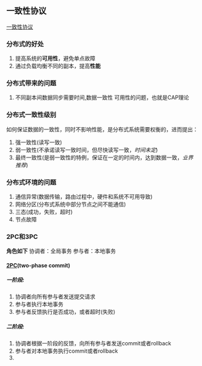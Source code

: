 ## 一致性协议

[一致性协议](https://www.cnblogs.com/leesf456/p/6001278.html)

### 分布式的好处

1. 提高系统的**可用性**，避免单点故障
2. 通过负载均衡不同的副本，提高**性能**

### 分布式带来的问题

1. 不同副本间数据同步需要时间,数据一致性 可用性的问题，也就是CAP理论


### 分布式一致性级别

如何保证数据的一致性，同时不影响性能，是分布式系统需要权衡的，进而提出：

1. 强一致性(读写一致)
2. 弱一致性(不承诺读写一致时间，但尽快读写一致，*时间未定*)
3. 最终一致性(是弱一致性的特例，保证在一定的时间内，达到数据一致，*业界推荐*)

### 分布式环境的问题

1. 通信异常(数据传输，路由过程中，硬件和系统不可用导致)
2. 网络分区(分布式系统中部分节点之间不能通信)
3. 三态(成功，失败，超时)
4. 节点故障

### 2PC和3PC

**角色如下**
协调者：全局事务
参与者：本地事务

#### [2PC](http://www.hollischuang.com/wp-content/uploads/2015/12/success.png)(two-phase commit)

##### 一阶段:

1. 协调者向所有参与者发送提交请求
2. 参与者执行本地事务
3. 参与者反馈执行是否成功，或者超时(失败)

##### 二阶段:

1. 协调者根据一阶段的反馈，向所有参与者发送commit或者rollback
2. 参与者对本地事务执行commit或者rollback
3. 
  